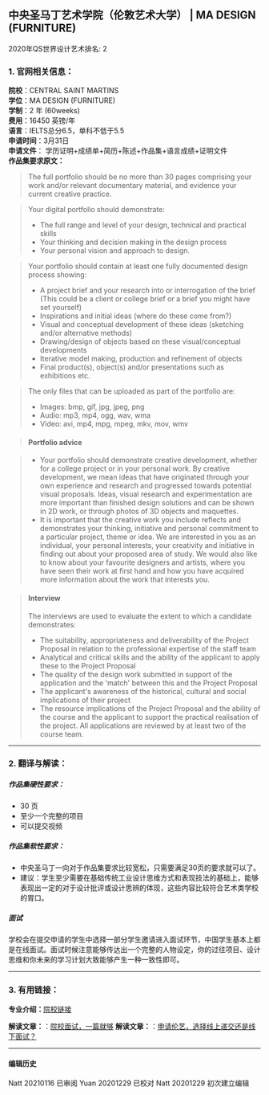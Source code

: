 ## 中央圣马丁艺术学院（伦敦艺术大学） | MA DESIGN (FURNITURE)

2020年QS世界设计艺术排名: 2  

### 1. 官网相关信息：

**院校**：CENTRAL SAINT MARTINS  
**学位**：MA DESIGN (FURNITURE)  
**学制**：2 年 (60weeks)  
**费用**：16450 英镑/年  
**语言**：IELTS总分6.5，单科不低于5.5  
**申请时间**：3月31日  
**申请文件**： 学历证明+成绩单+简历+陈述+作品集+语言成绩+证明文件  
**作品集要求原文：**   

>The full portfolio should be no more than 30 pages comprising your work and/or relevant documentary material, and evidence your current creative practice.

>Your digital portfolio should demonstrate:
> - The full range and level of your design, technical and practical skills
> - Your thinking and decision making in the design process
> - Your personal vision and approach to design.


> Your portfolio should contain at least one fully documented design process showing:
> - A project brief and your research into or interrogation of the brief (This could be a client or college brief or a brief you might have set yourself)
> - Inspirations and initial ideas (where do these come from?)
> - Visual and conceptual development of these ideas (sketching and/or alternative methods)
> - Drawing/design of objects based on these visual/conceptual developments
> - Iterative model making, production and refinement of objects
> - Final product(s), object(s) and/or presentations such as exhibitions etc.

> The only files that can be uploaded as part of the portfolio are:
> - Images: bmp, gif, jpg, jpeg, png
> - Audio: mp3, mp4, ogg, wav, wma
> - Video: avi, mp4, mpg, mpeg, mkv, mov, wmv

> #### Portfolio advice

> - Your portfolio should demonstrate creative development, whether for a college project or in your personal work. By creative development, we mean ideas that have originated through your own experience and research and progressed towards potential visual proposals. Ideas, visual research and experimentation are more important than finished design solutions and can be shown in 2D work, or through photos of 3D objects and maquettes.  
> - It is important that the creative work you include reflects and demonstrates your thinking, initiative and personal commitment to a particular project, theme or idea.  We are interested in you as an individual, your personal interests, your creativity and initiative in finding out about your proposed area of study. We would also like to know about your favourite designers and artists, where you have seen their work at first hand and how you have acquired more information about the work that interests you.



> #### Interview
> The interviews are used to evaluate the extent to which a candidate demonstrates:
> - The suitability, appropriateness and deliverability of the Project Proposal in relation to the professional expertise of the staff team
> - Analytical and critical skills and the ability of the applicant to apply these to the Project Proposal
> - The quality of the design work submitted in support of the application and the 'match' between this and the Project Proposal
> - The applicant's awareness of the historical, cultural and social implications of their project
> - The resource implications of the Project Proposal and the ability of the course and the applicant to support the practical realisation of the project. All applications are reviewed by at least two of the course team.



---


### 2. 翻译与解读：

##### 作品集硬性要求：
- 30 页
- 至少一个完整的项目  
- 可以提交视频

##### 作品集软性要求：

- 中央圣马丁一向对于作品集要求比较宽松，只需要满足30页的要求就可以了。  
- 建议：学生至少需要在基础传统工业设计思维方式和表现技法的基础上，能够表现出一定的对于设计批评或设计思辨的体现，这些内容比较符合艺术类学校的胃口。


##### 面试  

学校会在提交申请的学生中选择一部分学生邀请进入面试环节，中国学生基本上都是在线面试。面试时候注意能够传达出一个完整的人物设定，你的过往项目、设计思维和你未来的学习计划大致能够产生一种一致性即可。


---


### 3. 有用链接：

**专业介绍：**[院校链接](https://www.arts.ac.uk/subjects/3d-design-and-product-design/postgraduate/ma-design-ceramics-ma-design-furniture-ma-design-jewellery-csm#fees-and-funding)  



**解读文章：**：[院校面试，一篇就够](http://www.makebi.net/36254.html)
**解读文章：**：[申请伦艺，选择线上递交还是线下面试？](http://www.makebi.net/38849.html)  




---


#### 编辑历史  
Natt 20210116 已审阅
Yuan 20201229 已校对
Natt 20201229 初次建立编辑  
